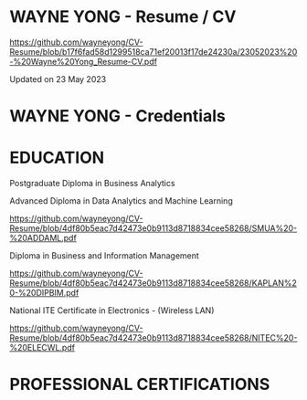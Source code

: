 # WAYNE YONG - Resume / CV

https://github.com/wayneyong/CV-Resume/blob/b17f6fad58d1299518ca71ef20013f17de24230a/23052023%20-%20Wayne%20Yong_Resume-CV.pdf

Updated on 23 May 2023

# WAYNE YONG - Credentials 

# EDUCATION

Postgraduate Diploma in Business Analytics


Advanced Diploma in Data Analytics and Machine Learning

https://github.com/wayneyong/CV-Resume/blob/4df80b5eac7d42473e0b9113d8718834cee58268/SMUA%20-%20ADDAML.pdf

Diploma in Business and Information Management

https://github.com/wayneyong/CV-Resume/blob/4df80b5eac7d42473e0b9113d8718834cee58268/KAPLAN%20-%20DIPBIM.pdf

National ITE Certificate in Electronics - (Wireless LAN)

https://github.com/wayneyong/CV-Resume/blob/4df80b5eac7d42473e0b9113d8718834cee58268/NITEC%20-%20ELECWL.pdf

# PROFESSIONAL CERTIFICATIONS



